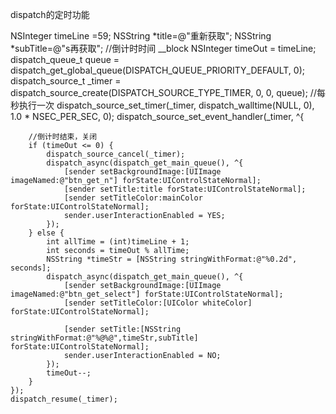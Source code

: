  
 dispatch的定时功能 
 
 NSInteger timeLine =59;
    NSString *title=@"重新获取";
    NSString *subTitle=@"s再获取";
    //倒计时时间
    __block NSInteger timeOut = timeLine;
    dispatch_queue_t queue = dispatch_get_global_queue(DISPATCH_QUEUE_PRIORITY_DEFAULT, 0);
    dispatch_source_t _timer = dispatch_source_create(DISPATCH_SOURCE_TYPE_TIMER, 0, 0, queue);
    //每秒执行一次
    dispatch_source_set_timer(_timer, dispatch_walltime(NULL, 0), 1.0 * NSEC_PER_SEC, 0);
    dispatch_source_set_event_handler(_timer, ^{
        
        //倒计时结束，关闭
        if (timeOut <= 0) {
            dispatch_source_cancel(_timer);
            dispatch_async(dispatch_get_main_queue(), ^{
                [sender setBackgroundImage:[UIImage imageNamed:@"btn_get_n"] forState:UIControlStateNormal];
                [sender setTitle:title forState:UIControlStateNormal];
                [sender setTitleColor:mainColor forState:UIControlStateNormal];
                sender.userInteractionEnabled = YES;
            });
        } else {
            int allTime = (int)timeLine + 1;
            int seconds = timeOut % allTime;
            NSString *timeStr = [NSString stringWithFormat:@"%0.2d", seconds];
            dispatch_async(dispatch_get_main_queue(), ^{
                [sender setBackgroundImage:[UIImage imageNamed:@"btn_get_select"] forState:UIControlStateNormal];
                [sender setTitleColor:[UIColor whiteColor] forState:UIControlStateNormal];
                
                [sender setTitle:[NSString stringWithFormat:@"%@%@",timeStr,subTitle] forState:UIControlStateNormal];
                sender.userInteractionEnabled = NO;
            });
            timeOut--;
        }
    });
    dispatch_resume(_timer);
 
